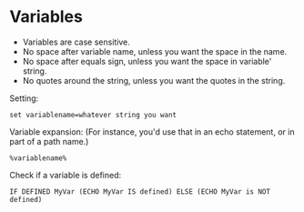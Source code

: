 # Variables


- Variables are case sensitive.
- No space after variable name, unless you want the space in the name.
- No space after equals sign, unless you want the space in variable' string.
- No quotes around the string, unless you want the quotes in the string.


Setting:

```
set variablename=whatever string you want
```


Variable expansion:
(For instance, you'd use that in an echo statement, or in part of a path name.)

```
%variablename%
```


Check if a variable is defined:

```
IF DEFINED MyVar (ECHO MyVar IS defined) ELSE (ECHO MyVar is NOT defined)
```

